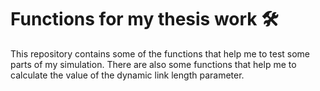 # Functions for my thesis work 	:hammer_and_wrench:
This repository  contains some of the functions that help me to test some parts of my simulation. 
There are also some functions that help me to calculate the value of the dynamic link length parameter.
